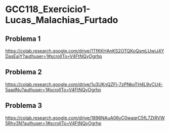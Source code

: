 # GCC118_Exercicio1-Lucas_Malachias_Furtado

## Problema 1
https://colab.research.google.com/drive/1TfKKHAnKS2OTQKoQsmLUwiJ4YDasEaiY?authuser=1#scrollTo=V4FtNQyOgrhp

## Problema 2
https://colab.research.google.com/drive/1u3UKnQZFl-7zPNkoTH4L9vCU4-5aadNu?authuser=1#scrollTo=V4FtNQyOgrhp

## Problema 3
https://colab.research.google.com/drive/1896NAuA06yC0waqrC5fL7ZtRVW5Rhy3N?authuser=1#scrollTo=V4FtNQyOgrhp
